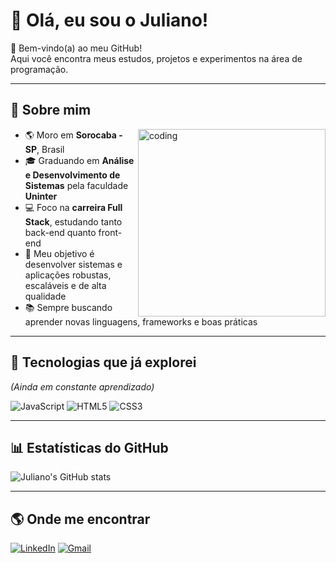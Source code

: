 # 👋 Olá, eu sou o Juliano!

🎉 Bem-vindo(a) ao meu GitHub!  
Aqui você encontra meus estudos, projetos e experimentos na área de programação.

---

## 👾 Sobre mim
<img align="right" alt="coding" width="300" src="https://i.pinimg.com/originals/7d/07/a2/7d07a255678962d30d8717dcf5dbd266.gif">

- 🌎 Moro em **Sorocaba - SP**, Brasil  
- 🎓 Graduando em **Análise e Desenvolvimento de Sistemas** pela faculdade **Uninter**  
- 💻 Foco na **carreira Full Stack**, estudando tanto back-end quanto front-end  
- 🚀 Meu objetivo é desenvolver sistemas e aplicações robustas, escaláveis e de alta qualidade  
- 📚 Sempre buscando aprender novas linguagens, frameworks e boas práticas  

---

## 📖 Tecnologias que já explorei
*(Ainda em constante aprendizado)*

![JavaScript](https://img.shields.io/badge/JavaScript-%23F7DF1E.svg?style=for-the-badge&logo=javascript&logoColor=black)
![HTML5](https://img.shields.io/badge/HTML5-%23E34F26.svg?style=for-the-badge&logo=html5&logoColor=white)
![CSS3](https://img.shields.io/badge/CSS3-%231572B6.svg?style=for-the-badge&logo=css3&logoColor=white)

---

## 📊 Estatísticas do GitHub
![Juliano's GitHub stats](https://github-readme-stats.vercel.app/api?username=zJuliano&show_icons=true&theme=tokyonight)

---

## 🌎 Onde me encontrar
[![LinkedIn](https://img.shields.io/badge/LinkedIn-0077B5?style=for-the-badge&logo=linkedin&logoColor=white)](https://linkedin.com)
[![Gmail](https://img.shields.io/badge/Email-D14836?style=for-the-badge&logo=gmail&logoColor=white)](mailto:SEUEMAIL@exemplo.com)
